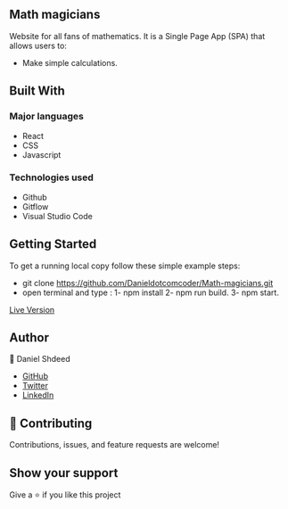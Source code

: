 ## Math magicians

 Website for all fans of mathematics. It is a Single Page App (SPA) that allows users to:

* Make simple calculations.

## Built With
### Major languages
- React
- CSS
- Javascript

### Technologies used
- Github
- Gitflow
- Visual Studio Code

## Getting Started
To get a running local copy follow these simple example steps:
* git clone  https://github.com/Danieldotcomcoder/Math-magicians.git
* open terminal and type : 1-  npm install
                           2-  npm run build.
                           3-  npm start. 

 [Live Version](https://stirring-cuchufli-caafe0.netlify.app/calculator)
## Author
👤 Daniel Shdeed

- [GitHub](https://github.com/Danieldotcomcoder)
- [Twitter](https://twitter.com/DannyDotcoder)
- [LinkedIn](https://www.linkedin.com/in/daniel-shdeed/)

## 🤝 Contributing
Contributions, issues, and feature requests are welcome!
## Show your support
Give a ⭐️ if you like this project
